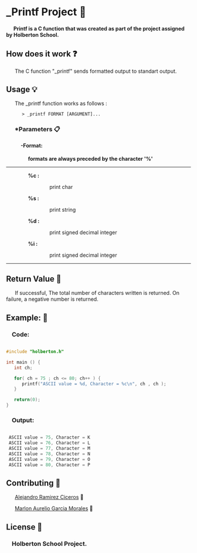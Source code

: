 # _Printf Project :pencil:

#### &nbsp;&nbsp;&nbsp;&nbsp;&nbsp;&nbsp;Printf is a C function that was created as part of the project assigned by Holberton School.

## How does it work  :question:

&nbsp;&nbsp;&nbsp;&nbsp;&nbsp;&nbsp;The C function "_printf" sends formatted output to standart output.

## Usage :bulb:

&nbsp;&nbsp;&nbsp;&nbsp;&nbsp;&nbsp;The _printf function works as follows :

```
      > _printf FORMAT [ARGUMENT]...
```
### &nbsp;&nbsp;&nbsp;&nbsp;&nbsp;&nbsp;*Parameters :clipboard:

  #### &nbsp;&nbsp;&nbsp;&nbsp;&nbsp;&nbsp;&nbsp;&nbsp;&nbsp;&nbsp;&nbsp;&nbsp;-Format:

**&nbsp;&nbsp;&nbsp;&nbsp;&nbsp;&nbsp;&nbsp;&nbsp;&nbsp;&nbsp;&nbsp;&nbsp;&nbsp;&nbsp;&nbsp;&nbsp;&nbsp;&nbsp;formats are always preceded by the character '%'**

---

**&nbsp;&nbsp;&nbsp;&nbsp;&nbsp;&nbsp;&nbsp;&nbsp;&nbsp;&nbsp;&nbsp;&nbsp;&nbsp;&nbsp;&nbsp;&nbsp;&nbsp;&nbsp;%c :**

&nbsp;&nbsp;&nbsp;&nbsp;&nbsp;&nbsp;&nbsp;&nbsp;&nbsp;&nbsp;&nbsp;&nbsp;&nbsp;&nbsp;&nbsp;&nbsp;&nbsp;&nbsp;&nbsp;&nbsp;&nbsp;&nbsp;&nbsp;&nbsp;&nbsp;&nbsp;&nbsp;&nbsp;&nbsp;&nbsp;print char

**&nbsp;&nbsp;&nbsp;&nbsp;&nbsp;&nbsp;&nbsp;&nbsp;&nbsp;&nbsp;&nbsp;&nbsp;&nbsp;&nbsp;&nbsp;&nbsp;&nbsp;&nbsp;%s :**

&nbsp;&nbsp;&nbsp;&nbsp;&nbsp;&nbsp;&nbsp;&nbsp;&nbsp;&nbsp;&nbsp;&nbsp;&nbsp;&nbsp;&nbsp;&nbsp;&nbsp;&nbsp;&nbsp;&nbsp;&nbsp;&nbsp;&nbsp;&nbsp;&nbsp;&nbsp;&nbsp;&nbsp;&nbsp;&nbsp;print string

**&nbsp;&nbsp;&nbsp;&nbsp;&nbsp;&nbsp;&nbsp;&nbsp;&nbsp;&nbsp;&nbsp;&nbsp;&nbsp;&nbsp;&nbsp;&nbsp;&nbsp;&nbsp;%d :**

&nbsp;&nbsp;&nbsp;&nbsp;&nbsp;&nbsp;&nbsp;&nbsp;&nbsp;&nbsp;&nbsp;&nbsp;&nbsp;&nbsp;&nbsp;&nbsp;&nbsp;&nbsp;&nbsp;&nbsp;&nbsp;&nbsp;&nbsp;&nbsp;&nbsp;&nbsp;&nbsp;&nbsp;&nbsp;&nbsp;print signed decimal integer

**&nbsp;&nbsp;&nbsp;&nbsp;&nbsp;&nbsp;&nbsp;&nbsp;&nbsp;&nbsp;&nbsp;&nbsp;&nbsp;&nbsp;&nbsp;&nbsp;&nbsp;&nbsp;%i :**

&nbsp;&nbsp;&nbsp;&nbsp;&nbsp;&nbsp;&nbsp;&nbsp;&nbsp;&nbsp;&nbsp;&nbsp;&nbsp;&nbsp;&nbsp;&nbsp;&nbsp;&nbsp;&nbsp;&nbsp;&nbsp;&nbsp;&nbsp;&nbsp;&nbsp;&nbsp;&nbsp;&nbsp;&nbsp;&nbsp;print signed decimal integer

---

## Return Value :traffic_light:

&nbsp;&nbsp;&nbsp;&nbsp;&nbsp;&nbsp;If successful, The total number of characters written is returned. On failure, a negative number is returned.

## Example: :round_pushpin:

### &nbsp;&nbsp;&nbsp;&nbsp;Code:
```c

#include "holberton.h"

int main () {
   int ch;

   for( ch = 75 ; ch <= 80; ch++ ) {
      printf("ASCII value = %d, Character = %c\n", ch , ch );
   }

   return(0);
}
```
### &nbsp;&nbsp;&nbsp;&nbsp;Output:
```c

 ASCII value = 75, Character = K
 ASCII value = 76, Character = L
 ASCII value = 77, Character = M
 ASCII value = 78, Character = N
 ASCII value = 79, Character = O
 ASCII value = 80, Character = P
```

## Contributing :scroll:

&nbsp;&nbsp;&nbsp;&nbsp;&nbsp;&nbsp;[Alejandro Ramirez Ciceros](https://github.com/FatChicken277) :chicken:

&nbsp;&nbsp;&nbsp;&nbsp;&nbsp;&nbsp;[Marlon Aurelio Garcia Morales](https://github.com/clasesucatmarlon) :tophat:

## License :book:

### &nbsp;&nbsp;&nbsp;&nbsp;Holberton School Project.
